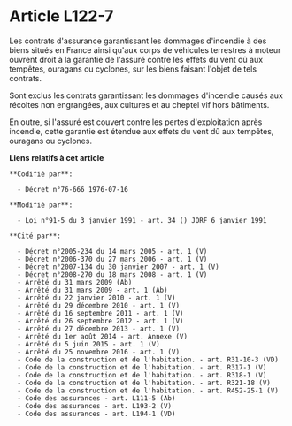 # Article L122-7

Les contrats d'assurance garantissant les dommages d'incendie à des biens situés en France ainsi qu'aux corps de véhicules
terrestres à moteur ouvrent droit à la garantie de l'assuré contre les effets du vent dû aux tempêtes, ouragans ou cyclones,
sur les biens faisant l'objet de tels contrats.

Sont exclus les contrats garantissant les dommages d'incendie causés aux récoltes non engrangées, aux cultures et au cheptel
vif hors bâtiments.

En outre, si l'assuré est couvert contre les pertes d'exploitation après incendie, cette garantie est étendue aux effets du
vent dû aux tempêtes, ouragans ou cyclones.

**Liens relatifs à cet article**

	**Codifié par**:

	  - Décret n°76-666 1976-07-16

	**Modifié par**:

	  - Loi n°91-5 du 3 janvier 1991 - art. 34 () JORF 6 janvier 1991

	**Cité par**:

	  - Décret n°2005-234 du 14 mars 2005 - art. 1 (V)
	  - Décret n°2006-370 du 27 mars 2006 - art. 1 (V)
	  - Décret n°2007-134 du 30 janvier 2007 - art. 1 (V)
	  - Décret n°2008-270 du 18 mars 2008 - art. 1 (V)
	  - Arrêté du 31 mars 2009 (Ab)
	  - Arrêté du 31 mars 2009 - art. 1 (Ab)
	  - Arrêté du 22 janvier 2010 - art. 1 (V)
	  - Arrêté du 29 décembre 2010 - art. 1 (V)
	  - Arrêté du 16 septembre 2011 - art. 1 (V)
	  - Arrêté du 26 septembre 2012 - art. 1 (V)
	  - Arrêté du 27 décembre 2013 - art. 1 (V)
	  - Arrêté du 1er août 2014 - art. Annexe (V)
	  - Arrêté du 5 juin 2015 - art. 1 (V)
	  - Arrêté du 25 novembre 2016 - art. 1 (V)
	  - Code de la construction et de l'habitation. - art. R31-10-3 (VD)
	  - Code de la construction et de l'habitation. - art. R317-1 (V)
	  - Code de la construction et de l'habitation. - art. R318-1 (V)
	  - Code de la construction et de l'habitation. - art. R321-18 (V)
	  - Code de la construction et de l'habitation. - art. R452-25-1 (V)
	  - Code des assurances - art. L111-5 (Ab)
	  - Code des assurances - art. L193-2 (V)
	  - Code des assurances - art. L194-1 (VD)
